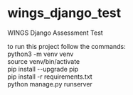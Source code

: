 # wings_django_test
WINGS Django Assessment Test


to run this project follow the commands: <br>
python3 -m venv venv <br>
source venv/bin/activate <br>
pip install --upgrade pip <br>
pip install -r requirements.txt <br>
python manage.py runserver <br>
